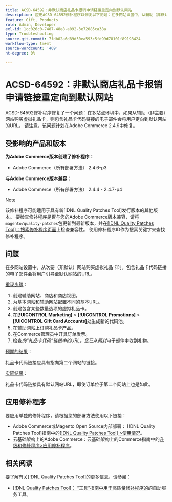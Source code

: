 ```yaml
---
title: ACSD-64592：非默认商店礼品卡报销申请链接重定向到默认网站
description: 应用ACSD-64592修补程序以修复以下问题：在多网站设置中，从辅助（非默认）网站购买虚拟礼品卡时，电子邮件中的礼品卡代码链接具有默认网站URL。
feature: Gift, Products
role: Admin, Developer
exl-id: 1cc026c0-7487-48e8-a092-3e72085ca38a
type: Troubleshooting
source-git-commit: 7fdb02a6d89d50ea593c5fd99d78101f89198424
workflow-type: tm+mt
source-wordcount: '409'
ht-degree: 0%

---
```


# ACSD-64592：非默认商店礼品卡报销申请链接重定向到默认网站

ACSD-64592修补程序修复了一个问题：在多站点环境中，如果从辅助（非主要）网站购买虚拟礼品卡，则包含礼品卡代码链接的电子邮件会将用户定向到默认网站的URL。 请注意，该问题计划在Adobe Commerce 2.4.9中修复。

## 受影响的产品和版本

**为Adobe Commerce版本创建了修补程序：**

* Adobe Commerce（所有部署方法） 2.4.6-p3

**与Adobe Commerce版本兼容：**

* Adobe Commerce（所有部署方法） 2.4.4 - 2.4.7-p4

>[!NOTE]
>
>该修补程序可能适用于具有新[!DNL Quality Patches Tool]发行版本的其他版本。 要检查修补程序是否与您的Adobe Commerce版本兼容，请将`magento/quality-patches`包更新到最新版本，并在[[!DNL Quality Patches Tool]：搜索修补程序页面](https://experienceleague.adobe.com/tools/commerce-quality-patches/index.html?lang=zh-Hans)上检查兼容性。 使用修补程序ID作为搜索关键字来查找修补程序。

## 问题

在多网站设置中，从次要（非默认）网站购买虚拟礼品卡时，包含礼品卡代码链接的电子邮件会将用户引导至默认网站的URL。

<u>重现步骤</u>：

1. 创建辅助网站、商店和商店视图。
1. 为基本网站和辅助网站配置不同的基本URL。
1. 创建包含某些数量选项的虚拟礼品卡。
1. 在&#x200B;**[!UICONTROL Marketing]** > **[!UICONTROL Promotions]** > **[!UICONTROL Gift Card Accounts]**&#x200B;处生成新的代码池。
1. 在辅助网站上订购礼品卡产品。
1. 在Commerce管理员中开具订单发票。
1. 检查&#x200B;*的“礼品卡代码”链接中的URL。您已从两封*&#x200B;电子邮件中收到礼物。

<u>预期的结果</u>：

礼品卡代码链接应具有指向第二个网站的链接。

<u>实际结果</u>：

礼品卡代码链接具有默认网站URL，即使订单位于第二个网站上也是如此。

## 应用修补程序

要应用单独的修补程序，请根据您的部署方法使用以下链接：

* Adobe Commerce或Magento Open Source内部部署： [!DNL Quality Patches Tool]指南中的[[!DNL Quality Patches Tool] >使用情况](/help/tools/quality-patches-tool/usage.md)。
* 云基础架构上的Adobe Commerce：云基础架构上的Commerce指南中的[升级和修补程序>应用修补程序](https://experienceleague.adobe.com/docs/commerce-cloud-service/user-guide/develop/upgrade/apply-patches.html?lang=zh-Hans)。

## 相关阅读

要了解有关[!DNL Quality Patches Tool]的更多信息，请参阅：
* [[!DNL Quality Patches Tool]： “工具”指南中用于高质量修补程序的](/help/tools/quality-patches-tool/quality-patches-tool-to-self-serve-quality-patches.md)的自助服务工具。
